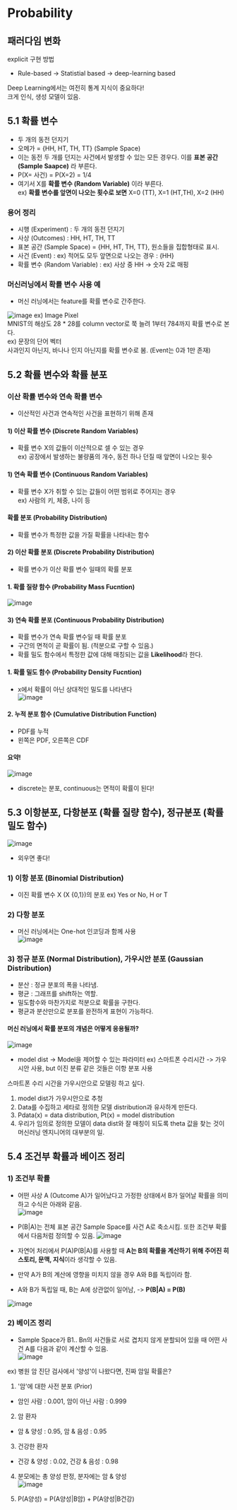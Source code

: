 # Probability

## 패러다임 변화  
explicit 구현 방법  
- Rule-based -> Statistial based -> deep-learning based  

Deep Learning에서는 여전히 통계 지식이 중요하다!  
크게 인식, 생성 모델이 있음.

## 5.1 확률 변수  
- 두 개의 동전 던지기  
- 오메가 = {HH, HT, TH, TT} (Sample Space) 
- 이는 동전 두 개를 던지는 사건에서 발생할 수 있는 모든 경우다. 이를 **표본 공간 (Sample Saapce)** 라 부른다.  
- P(X= 사건) = P(X=2) = 1/4  
- 여기서 X를 **확률 변수 (Random Variable)** 이라 부른다.  
ex) **확률 변수를 앞면이 나오는 횟수로 보면** X=0 (TT), X=1 (HT,TH), X=2 (HH)  

### 용어 정리  
- 시행 (Experiment) : 두 개의 동전 던지기  
- 사상 (Outcomes) : HH, HT, TH, TT  
- 표본 공간 (Sample Space) = {HH, HT, TH, TT}, 원소들을 집합형태로 표시.    
- 사건 (Event) : ex) 적어도 모두 앞면으로 나오는 경우 : {HH}  
- 확률 변수 (Random Variable) : ex) 사상 중 HH -> 숫자 2로 매핑  

### 머신러닝에서 확률 변수 사용 예  
- 머신 러닝에서는 feature를 확률 변수로 간주한다.  

![image](https://user-images.githubusercontent.com/32921115/100972922-f8201100-357c-11eb-90ad-f08e643a907d.png)
ex) Image Pixel  
MNIST의 해상도 28 * 28를 column vector로 쭉 늘려 1부터 784까지 확률 변수로 본다.  
ex) 문장의 단어 벡터  
사과인지 아닌지, 바나나 인지 아닌지를 확률 변수로 봄. (Event는 0과 1만 존재)  


## 5.2 확률 변수와 확률 분포  

### 이산 확률 변수와 연속 확률 변수  
- 이산적인 사건과 연속적인 사건을 표현하기 위해 존재  

#### 1) 이산 확률 변수 (Discrete Random Variables)  
- 확률 변수 X의 값들이 이산적으로 셀 수 있는 경우  
ex) 공장에서 발생하는 불량품의 개수, 동전 하나 던질 때 앞면이 나오는 횟수   


#### 1) 연속 확률 변수 (Continuous Random Variables)  
- 확률 변수 X가 취할 수 있는 값들이 어떤 범위로 주어지는 경우  
ex) 사람의 키, 체중, 나이 등 

#### 확률 분포 (Probability Distribution)  
- 확률 변수가 특정한 값을 가질 확률을 나타내는 함수  

#### 2) 이산 확률 분포 (Discrete Probability Distribution)  
- 확률 변수가 이산 확률 변수 일때의 확률 분포 

#### 1. 확률 질량 함수 (Probability Mass Fucntion)  
![image](https://user-images.githubusercontent.com/32921115/100979411-0e32cf00-3587-11eb-89e4-24a7d7e2040b.png)  


#### 3) 연속 확률 분포 (Continuous Probability Distribution)  
- 확률 변수가 연속 확률 변수일 때 확률 분포  
- 구간의 면적이 곧 확률이 됨. (적분으로 구할 수 있음.)  
- 확률 밀도 함수에서 특정한 값에 대해 매칭되는 값을 **Likelihood**라 한다.

#### 1. 확률 밀도 함수 (Probability Density Fucntion)
- x에서 확률이 아닌 상대적인 밀도를 나타낸다  
![image](https://user-images.githubusercontent.com/32921115/100980409-88b01e80-3588-11eb-8667-852fb35db03d.png)

#### 2. 누적 분포 함수 (Cumulative Distribution Function)  
- PDF를 누적  
- 왼쪽은 PDF, 오른쪽은 CDF  

#### 요약!  
![image](https://user-images.githubusercontent.com/32921115/100982079-f9f0d100-358a-11eb-8f6a-d519ca732083.png) 

- discrete는 분포, continuous는 면적이 확률이 된다!

## 5.3 이항분포, 다항분포 (확률 질량 함수), 정규분포 (확률 밀도 함수)
![image](https://user-images.githubusercontent.com/32921115/100983569-d890e480-358c-11eb-842b-4093bba7c65b.png)
- 외우면 좋다!  

### 1) 이항 분포 (Binomial Distribution)  
- 이진 확률 변수 X (X {0,1})의 분포 ex) Yes or No, H or T  

### 2) 다항 분포 
- 머신 러닝에서는 One-hot 인코딩과 함께 사용  
![image](https://user-images.githubusercontent.com/32921115/100985771-b3ea3c00-358f-11eb-94bf-e8cc6e04d4bf.png)

### 3) 정규 분포 (Normal Distribution), 가우시안 분포 (Gaussian Distribution)  
- 분산 : 정규 분포의 폭을 나타냄.  
- 평균 : 그래프를 shift하는 역할.  
- 밀도함수와 마찬가지로 적분으로 확률을 구한다. 
- 평균과 분산만으로 분포를 완전하게 표현이 가능하다.  

#### 머신 러닝에서 확률 분포의 개념은 어떻게 응용될까?  
![image](https://user-images.githubusercontent.com/32921115/100989929-b307d900-3594-11eb-840e-11417285054f.png)
- model dist -> Model을 제어할 수 있는 파라미터
ex) 스마트폰 수리시간 -> 가우시안 사용, but 이진 분류 같은 것들은 이항 분포 사용  

스마트폰 수리 시간을 가우시안으로 모델링 하고 싶다.  
1) model dist가 가우시안으로 추청  
2) Data를 수집하고 세타로 정의한 모델 distribution과 유사하게 만든다.  
3) Pdata(x) = data distribution, Pt(x) = model distribution  
4) 우리가 임의로 정의한 모델이 data dist와 잘 매칭이 되도록 theta 값을 찾는 것이 머신러닝 엔지니어의 대부분의 일.  

## 5.4 조건부 확률과 베이즈 정리  

### 1) 조건부 확률  
- 어떤 사상 A (Outcome A)가 일어났다고 가정한 상태에서 B가 일어날 확률을 의미하고 수식은 아래와 같음.  
![image](https://user-images.githubusercontent.com/32921115/101860626-96315e00-3bb1-11eb-9b97-06df61bff595.png)

- P(B|A)는 전체 표본 공간 Sample Space를 사건 A로 축소시킴. 또한 조건부 확률에서 다음처럼 정의할 수 있음.
![image](https://user-images.githubusercontent.com/32921115/101860659-a21d2000-3bb1-11eb-8640-1511adef7ef6.png)

- 자연어 처리에서 P(A)P(B|A)를 사용할 때 **A는 B의 확률을 계산하기 위해 주어진 히스토리, 문맥, 지식**이라 생각할 수 있음.  
- 만약 A가 B의 계산에 영향을 미치지 않을 경우 A와 B를 독립이라 함.  
- A와 B가 독립일 때, B는 A에 상관없이 일어남, -> **P(B|A) = P(B)**  

![image](https://user-images.githubusercontent.com/32921115/101860746-c973ed00-3bb1-11eb-83ee-47be72aa91b8.png)

### 2) 베이즈 정리  
- Sample Space가 B1.. Bn의 사건들로 서로 겹치지 않게 분할되어 있을 때 어떤 사건 A를 다음과 같이 계산할 수 있음.  
![image](https://user-images.githubusercontent.com/32921115/101860956-59199b80-3bb2-11eb-9942-c8148e542752.png)

ex) 병원 암 진단 검사에서 '양성'이 나왔다면, 진짜 암일 확률은?  
1. '암'에 대한 사전 분포 (Prior)  
- 암인 사람 : 0.001, 암이 아닌 사람 : 0.999  
2. 암 환자  
- 암 & 양성 : 0.95, 암 & 음성 : 0.95  
3. 건강한 환자  
- 건강 & 양성 : 0.02, 건강 & 음성 : 0.98  
4. 분모에는 총 양성 판정, 분자에는 암 & 양성  
![image](https://user-images.githubusercontent.com/32921115/101862341-79972500-3bb5-11eb-94dc-923f159ea11a.png)

5. P(A양성) = P(A양성|B암) + P(A양성|B건강)  
